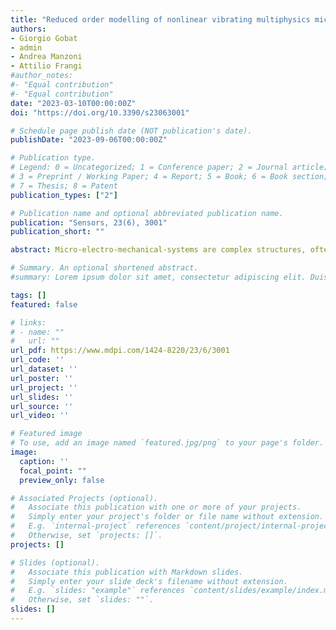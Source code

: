 ```yaml
---
title: "Reduced order modelling of nonlinear vibrating multiphysics microstructures with deep learning-based approaches"
authors:
- Giorgio Gobat
- admin
- Andrea Manzoni
- Attilio Frangi
#author_notes:
#- "Equal contribution"
#- "Equal contribution"
date: "2023-03-10T00:00:00Z"
doi: "https://doi.org/10.3390/s23063001"

# Schedule page publish date (NOT publication's date).
publishDate: "2023-09-06T00:00:00Z"

# Publication type.
# Legend: 0 = Uncategorized; 1 = Conference paper; 2 = Journal article;
# 3 = Preprint / Working Paper; 4 = Report; 5 = Book; 6 = Book section;
# 7 = Thesis; 8 = Patent
publication_types: ["2"]

# Publication name and optional abbreviated publication name.
publication: "Sensors, 23(6), 3001"
publication_short: ""

abstract: Micro-electro-mechanical-systems are complex structures, often involving nonlinearites of geometric and multiphysics nature, that are used as sensors and actuators in countless applications. Starting from full-order representations, we apply deep learning techniques to generate accurate, efficient, and real-time reduced order models to be used for the simulation and optimization of higher-level complex systems. We extensively test the reliability of the proposed procedures on micromirrors, arches, and gyroscopes, as well as displaying intricate dynamical evolutions such as internal resonances. In particular, we discuss the accuracy of the deep learning technique and its ability to replicate and converge to the invariant manifolds predicted using the recently developed direct parametrization approach that allows the extraction of the nonlinear normal modes of large finite element models. Finally, by addressing an electromechanical gyroscope, we show that the non-intrusive deep learning approach generalizes easily to complex multiphysics problems.

# Summary. An optional shortened abstract.
#summary: Lorem ipsum dolor sit amet, consectetur adipiscing elit. Duis posuere tellus ac convallis placerat. Proin tincidunt magna sed ex sollicitudin condimentum.

tags: []
featured: false

# links:
# - name: ""
#   url: ""
url_pdf: https://www.mdpi.com/1424-8220/23/6/3001
url_code: ''
url_dataset: ''
url_poster: ''
url_project: ''
url_slides: ''
url_source: ''
url_video: ''

# Featured image
# To use, add an image named `featured.jpg/png` to your page's folder. 
image:
  caption: ''
  focal_point: ""
  preview_only: false

# Associated Projects (optional).
#   Associate this publication with one or more of your projects.
#   Simply enter your project's folder or file name without extension.
#   E.g. `internal-project` references `content/project/internal-project/index.md`.
#   Otherwise, set `projects: []`.
projects: []

# Slides (optional).
#   Associate this publication with Markdown slides.
#   Simply enter your slide deck's filename without extension.
#   E.g. `slides: "example"` references `content/slides/example/index.md`.
#   Otherwise, set `slides: ""`.
slides: []
---
```

